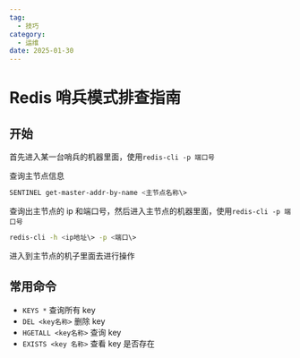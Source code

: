 ```yaml
---
tag:
  - 技巧
category:
  - 运维
date: 2025-01-30
---
```


# Redis 哨兵模式排查指南

## 开始

首先进入某一台哨兵的机器里面，使用`redis-cli -p 端口号`

查询主节点信息

```bash
SENTINEL get-master-addr-by-name <主节点名称\>
```

查询出主节点的 ip 和端口号，然后进入主节点的机器里面，使用`redis-cli -p 端口号`

```bash
redis-cli -h <ip地址\> -p <端口\>
```

进入到主节点的机子里面去进行操作

## 常用命令

- `KEYS *` 查询所有 key
- `DEL <key名称>` 删除 key
- `HGETALL <key名称>` 查询 key
- `EXISTS <key 名称>` 查看 key 是否存在
